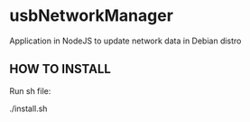 # usbNetworkManager
Application in NodeJS to update network data in Debian distro

## HOW TO INSTALL

Run sh file:

./install.sh
